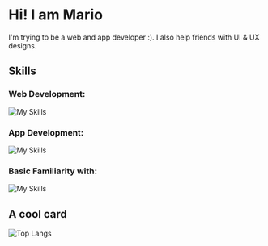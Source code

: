 <h1>Hi! I am Mario</h1>
 
I'm trying to be a web and app developer :). I also help friends with UI & UX designs.

## Skills
### Web Development:
![My Skills](https://skillicons.dev/icons?i=html,js,css)
### App Development:
![My Skills](https://skillicons.dev/icons?i=flutter,dart)
### Basic Familiarity with:
![My Skills](https://skillicons.dev/icons?i=python,c,cpp,kotlin,react,tailwind,svelte,astro)

## A cool card
![Top Langs](https://github-readme-stats.vercel.app/api/top-langs/?username=nick747&layout=compact&theme=gruvbox)
